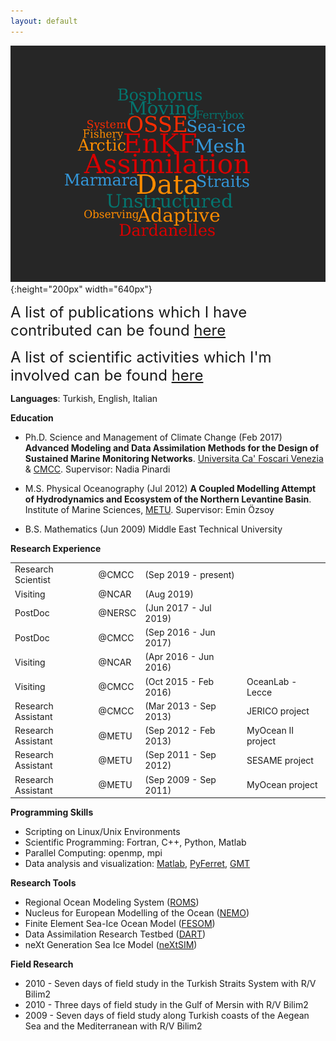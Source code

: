 ```yaml
---
layout: default
---
```

![](../pics/wordcloud.png){:height="200px" width="640px"}

<font size="+2">A list of publications which I have contributed can be found <a href="/about/publication">here</a></font>

<font size="+2">A list of scientific activities which I'm involved can be found <a href="/calendar/index">here</a></font>

**Languages**: Turkish, English, Italian

**Education**

- Ph.D. Science and Management of Climate Change (Feb 2017) **Advanced Modeling and Data Assimilation Methods for the Design of Sustained Marine Monitoring Networks**. [Universita Ca' Foscari Venezia](https://unive.it) & [CMCC](https://cmcc.it). Supervisor: Nadia Pinardi

- M.S. Physical Oceanography (Jul 2012) **A Coupled Modelling Attempt of Hydrodynamics and Ecosystem of the Northern Levantine Basin**. Institute of Marine Sciences, [METU](https://metu.edu.tr). Supervisor: Emin Özsoy

- B.S. Mathematics (Jun 2009) Middle East Technical University

**Research Experience**

|                      |       |                      |                     |
|----------------------|:------|:---------------------|---------------------|
| Research  Scientist  | @CMCC | (Sep 2019 - present) ||
| Visiting             | @NCAR | (Aug 2019)           ||
| PostDoc              | @NERSC| (Jun 2017 - Jul 2019)||
| PostDoc              | @CMCC | (Sep 2016 - Jun 2017)||
| Visiting             | @NCAR | (Apr 2016 - Jun 2016)||
| Visiting             | @CMCC | (Oct 2015 - Feb 2016)| OceanLab - Lecce|
| Research Assistant   | @CMCC | (Mar 2013 - Sep 2013)| JERICO project|
| Research Assistant   | @METU | (Sep 2012 - Feb 2013)| MyOcean II project|
| Research Assistant   | @METU | (Sep 2011 - Sep 2012)| SESAME project|
| Research Assistant   | @METU | (Sep 2009 - Sep 2011)| MyOcean project|

**Programming Skills**

- Scripting on Linux/Unix Environments
- Scientific Programming: Fortran, C\+\+, Python, Matlab
- Parallel Computing: openmp, mpi
- Data analysis and visualization: [Matlab](https://www.mathworks.com),
  [PyFerret](https://ferret.pmel.noaa.gov/Ferret/documentation/pyferret),
[GMT](http://gmt.soest.hawaii.edu)

**Research Tools**

- Regional Ocean Modeling System ([ROMS](https://www.myroms.org))
- Nucleus for European Modelling of the Ocean ([NEMO](https://www.nemo-ocean.eu))
- Finite Element Sea-Ice Ocean Model ([FESOM](https://fesom.de))
- Data Assimilation Research Testbed ([DART](http://www.image.ucar.edu/DAReS/DART))
- neXt Generation Sea Ice Model ([neXtSIM](https://www.nersc.no/group/sea-ice-modelling))

**Field Research**

- 2010 - Seven days of field study in the Turkish Straits System with R/V Bilim2
- 2010 - Three days of field study in the Gulf of Mersin with R/V Bilim2
- 2009 - Seven days of field study along Turkish coasts of the Aegean Sea and the Mediterranean with R/V Bilim2

